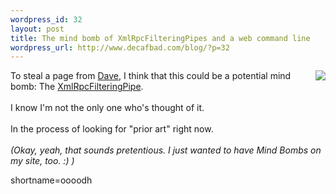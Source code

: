 ```yaml
--- 
wordpress_id: 32
layout: post
title: The mind bomb of XmlRpcFilteringPipes and a web command line
wordpress_url: http://www.decafbad.com/blog/?p=32
---
```

<a href="http://www.amazon.com/exec/obidos/ASIN/B0000026U0"><img src="http://images.amazon.com/images/P/B0000026U0.01.MZZZZZZZ.jpg" align="right"></a>To steal a page from <a href="http://www.scriptingnews.com">Dave</a>, I think that this could be a potential mind bomb:  The <a href="http://www.decafbad.com/twiki/bin/view/Main/XmlRpcFilteringPipe">XmlRpcFilteringPipe</a>.
<br /><br />
I know I'm not the only one who's thought of it.
<br /><br />
In the process of looking for "prior art" right now.
<br /><br />
<i>(Okay, yeah, that sounds pretentious.  I just wanted to have Mind Bombs on my site, too. :) )</i>
<!--more-->
shortname=oooodh
